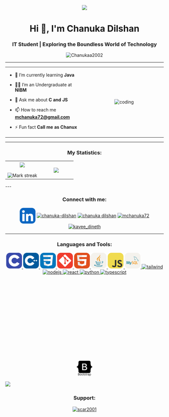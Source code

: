 <p align="center" ><img  src = "https://github.com/7oSkaaa/7oSkaaa/blob/main/Images/about_me.gif?raw=true" width = 100px></p>
<h1 align="center">Hi 👋, I'm Chanuka Dilshan</h1>
<h3 align="center"> IT Student | Exploring the Boundless World of Technology</h3>
<p align="center"> <img src="https://komarev.com/ghpvc/?username=Chanukaa2002&label=Profile%20views&color=0e75b6&style=flat" alt="Chanukaa2002" /> </p>

---
<table>
<tr border="none">
<td width="50%" align="left">

- 🌱 I’m currently learning **Java**

- 🧑‍🎓 I’m an Undergraduate at **NIBM**

- 💬 Ask me about **C and JS**

- 📫 How to reach me **mchanuka72@gmail.com**

- ⚡ Fun fact **Call me as Chanux**

</td>
<td width="50%" align="center">

![coding](https://repository-images.githubusercontent.com/588181932/e36ec678-7984-4cdd-8e4c-a3932772ff8e)

</td>
</tr>
</table>

---
<h3 align="center">My Statistics:</h3>
<p align="center">
<table align="center">
<tr border="none">
<td width="50%" align="center">

  <img  align="center"  src="https://github-readme-stats.vercel.app/api?username=Chanukaa2002&theme=dark&show_icons=true&count_private=true" />
  <br></br>
  <img  title="🔥 Get streak stats for your profile at git.io/streak-stats" alt="Mark streak" src="https://github-readme-streak-stats.herokuapp.com/?user=Chanukaa2002&theme=dark&hide_border=false" /> 
</td>
<td width="50%" align="center">

  <img  align="center"  src="https://github-readme-stats.anuraghazra1.vercel.app/api/top-langs/?username=Chanukaa2002&theme=dark&hide_border=false&no-bg=true&no-frame=true&langs_count=10"/>

  </td>
</tr>
</table>
---

<h3 align="center">Connect with me:</h3>
<p align="center">
<a href="https://www.linkedin.com/in/chanuka-dilshan-21a076223?trk=contact-info" target="blank"><img align="center" src="https://github.com/tandpfun/skill-icons/blob/main/icons/LinkedIn.svg" alt="chanukadilshan" height="50" width="50" /></a>
<a href="https://stackoverflow.com/users/22144324/chanuka-dilshan" target="blank"><img align="center" src="https://raw.githubusercontent.com/rahuldkjain/github-profile-readme-generator/master/src/images/icons/Social/stack-overflow.svg" alt="chanuka-dilshan" height="50" width="50" /></a>
<a href="https://www.facebook.com/chanuka.dilshan.3591267?mibextid=JRoKGi" target="blank"><img align="center" src="https://raw.githubusercontent.com/rahuldkjain/github-profile-readme-generator/master/src/images/icons/Social/facebook.svg" alt="chanuka dilshan" height="50" width="50" /></a>
<a href="https://www.hackerrank.com/@mchanuka72" target="blank"><img align="center" src="https://raw.githubusercontent.com/rahuldkjain/github-profile-readme-generator/master/src/images/icons/Social/hackerrank.svg" alt="mchanuka72" height="50" width="50" /></a>
<a href="https://www.instagram.com/chanuka_dilshann/" target="blank"><img align="center" src="https://www.edigitalagency.com.au/wp-content/uploads/new-Instagram-icon-png-full-colour.png" alt="kavee_dineth" height="50" width="50" /></a>
</p>

---

<h3 align="center">Languages and Tools:</h3>


<p align="center"><a href="https://www.cprogramming.com/" target="_blank" rel="noreferrer"> <img src="https://github.com/tandpfun/skill-icons/blob/main/icons/C.svg" alt="c" width="50" height="50"/> </a> <a href="https://www.w3schools.com/cpp/" target="_blank" rel="noreferrer"> <img src="https://github.com/tandpfun/skill-icons/blob/main/icons/CPP.svg" alt="cplusplus" width="50" height="50"/> </a> <a href="https://www.w3schools.com/css/" target="_blank" rel="noreferrer"> <img src="https://github.com/tandpfun/skill-icons/blob/main/icons/CSS.svg" alt="css3" width="50" height="50"/> </a> <a href="https://git-scm.com/" target="_blank" rel="noreferrer"> <img src="https://github.com/tandpfun/skill-icons/blob/main/icons/Git.svg" alt="git" width="50" height="50"/> </a> <a href="https://www.w3.org/html/" target="_blank" rel="noreferrer"> <img src="https://github.com/tandpfun/skill-icons/blob/main/icons/HTML.svg" alt="html5" width="50" height="50"/> </a> <a href="https://www.java.com" target="_blank" rel="noreferrer"> <img src="https://github.com/tandpfun/skill-icons/blob/main/icons/Java-Light.svg" alt="java" width="50" height="50"/> </a> <a href="https://developer.mozilla.org/en-US/docs/Web/JavaScript" target="_blank" rel="noreferrer"> <img src="https://github.com/tandpfun/skill-icons/blob/main/icons/JavaScript.svg" alt="javascript" width="50" height="50"/> </a>  <a href="https://www.mysql.com/" target="_blank" rel="noreferrer"> <img src="https://github.com/tandpfun/skill-icons/blob/main/icons/MySQL-Light.svg" alt="mysql" width="50" height="50"/> </a>  <a href="https://tailwindcss.com/" target="_blank" rel="noreferrer"> <img src="https://github.com/Scar1109/skill-icons/blob/Scar1109/icons/TailwindCSS-Light.svg" alt="tailwind" width="50" height="50"/> </a><a href="https://nodejs.org" target="_blank" rel="noreferrer"> <img src="https://github.com/Scar1109/skill-icons/blob/main/icons/NodeJS-Light.svg" alt="nodejs" width="50" height="50"/> </a><a href="https://reactjs.org/" target="_blank" rel="noreferrer"> <img src="https://github.com/Scar1109/skill-icons/blob/main/icons/React-Light.svg" alt="react" width="50" height="50"/> </a><a href="https://www.python.org" target="_blank" rel="noreferrer"> <img src="https://github.com/Scar1109/skill-icons/blob/main/icons/Python-Light.svg" alt="python" width="50" height="50"/> </a> <a href="https://www.typescriptlang.org/" target="_blank" rel="noreferrer"> <img src="https://github.com/Scar1109/skill-icons/blob/main/icons/TypeScript.svg" alt="typescript" width="50" height="50"/> </a> <svg width="256" height="256" viewBox="0 0 256 256" fill="none" xmlns="http://www.w3.org/2000/svg">
  <p align="center"> <a href="https://getbootstrap.com" target="_blank" rel="noreferrer"> <img src="https://raw.githubusercontent.com/devicons/devicon/master/icons/bootstrap/bootstrap-plain-wordmark.svg" alt="bootstrap" width="50" height="50"/> </a>
<rect width="256" height="256" rx="60" fill="#242938"/></p>

<a href="https://www.youtube.com/watch?v=dQw4w9WgXcQ"><img src="https://user-images.githubusercontent.com/73097560/115834477-dbab4500-a447-11eb-908a-139a6edaec5c.gif"></a>

<h3 align="center">Support:</h3>
<p align="center"><a href="https://www.buymeacoffee.com/chanuka2002"> <img align="center" src="https://cdn.buymeacoffee.com/buttons/v2/default-yellow.png" height="50" width="210" alt="scar2001" /></a></p>
